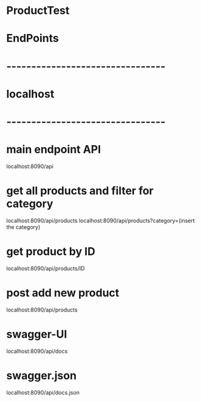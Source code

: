 # ProductTest

#            EndPoints             #
# -------------------------------- # 
#            localhost             #
# -------------------------------- #
# main endpoint API
localhost:8090/api
# get all products and filter for category
localhost:8090/api/products
localhost:8090/api/products?category=(insert the category)
# get product by ID
localhost:8090/api/products/ID
# post add new product
localhost:8090/api/products
# swagger-UI
localhost:8090/api/docs
# swagger.json
localhost:8090/api/docs.json


